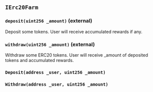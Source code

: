 ## `IErc20Farm`






### `deposit(uint256 _amount)` (external)

Deposit some tokens.
User will receive accumulated rewards if any.




### `withdraw(uint256 _amount)` (external)

Withdraw some ERC20 tokens.
User will receive _amount of deposited tokens and accumulated rewards.





### `Deposit(address _user, uint256 _amount)`





### `Withdraw(address _user, uint256 _amount)`





